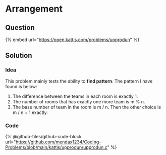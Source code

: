 # Arrangement

## Question

{% embed url="https://open.kattis.com/problems/upprodun" %}

## Solution

### Idea

This problem mainly tests the ability to **find pattern**. The pattern I have found is below:

1. The difference between the teams in each room is exactly 1.
2. The number of rooms that has exactly one more team is m % n.
3. The base number of team in the room is m / n. Then the other choice is m / n + 1 exactly.

### Code

{% @github-files/github-code-block url="https://github.com/mendax1234/Coding-Problems/blob/main/kattis/upprodun/upprodun.c" %}
